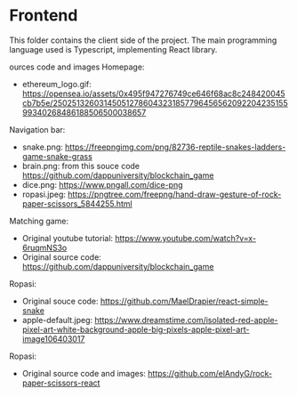 # Frontend
This folder contains the client side of the project.
The main programming language used is Typescript, implementing React library.

ources code and images
Homepage: 
+ ethereum_logo.gif: https://opensea.io/assets/0x495f947276749ce646f68ac8c248420045cb7b5e/25025132603145051278604323185779645656209220423515599340268486188506500038657

Navigation bar:
+ snake.png: https://freepngimg.com/png/82736-reptile-snakes-ladders-game-snake-grass
+ brain.png: from this souce code https://github.com/dappuniversity/blockchain_game
+ dice.png: https://www.pngall.com/dice-png
+ ropasi.jpeg: https://pngtree.com/freepng/hand-draw-gesture-of-rock-paper-scissors_5844255.html

Matching game:
+ Original youtube tutorial: https://www.youtube.com/watch?v=x-6ruqmNS3o
+ Original source code: https://github.com/dappuniversity/blockchain_game

Ropasi:
+ Original souce code: https://github.com/MaelDrapier/react-simple-snake
+ apple-default.jpeg: https://www.dreamstime.com/isolated-red-apple-pixel-art-white-background-apple-big-pixels-apple-pixel-art-image106403017

Ropasi:
+ Original source code and images: https://github.com/elAndyG/rock-paper-scissors-react



